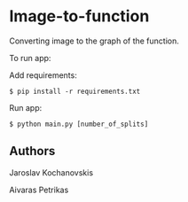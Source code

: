 # Image-to-function
Converting image to the graph of the function.

To run app:

Add requirements:
```
$ pip install -r requirements.txt
```
Run app:
```
$ python main.py [number_of_splits]
```

## Authors
Jaroslav Kochanovskis

Aivaras Petrikas
